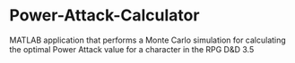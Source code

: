 # Power-Attack-Calculator

MATLAB application that performs a Monte Carlo simulation for calculating the optimal Power Attack value for a character in the RPG D&D 3.5
